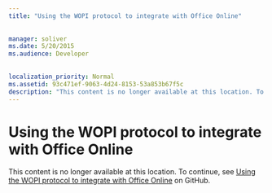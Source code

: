 ```yaml
---
title: "Using the WOPI protocol to integrate with Office Online"
 
 
manager: soliver
ms.date: 5/20/2015
ms.audience: Developer
 
 
localization_priority: Normal
ms.assetid: 93c471ef-9063-4d24-8153-53a853b67f5c
description: "This content is no longer available at this location. To continue, see Using the WOPI protocol to integrate with Office Online on GitHub."
---
```


# Using the WOPI protocol to integrate with Office Online

This content is no longer available at this location. To continue, see [Using the WOPI protocol to integrate with Office Online](https://wopi.readthedocs.org/en/latest/intro.mdl) on GitHub. 
  

